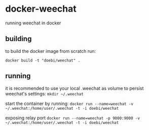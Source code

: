 # docker-weechat
running weechat in docker


## building
to build the docker image from scratch run:
```
docker build -t "doebi/weechat" .
```

## running
it is recommended to use your local .weechat as volume to persist weechat's settings:
`mkdir ~/.weechat`

start the container by running:
`docker run --name=weechat -v ~/.weechat:/home/user/.weechat -t -i doebi/weechat`

exposing relay port
`docker run --name=weechat -p 9000:9000 -v ~/.weechat:/home/user/.weechat -t -i doebi/weechat`
